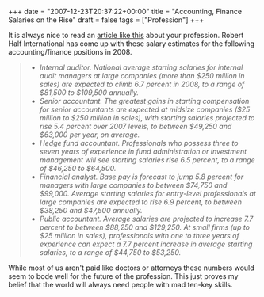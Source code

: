 +++
date = "2007-12-23T20:37:22+00:00"
title = "Accounting, Finance Salaries on the Rise"
draft = false
tags = ["Profession"]
+++

It is always nice to read an [article like this](http://www.bizjournals.com/phoenix/stories/2007/12/17/daily57.html?ana=from_rss) about your profession. Robert Half International has come up with these salary estimates for the following accounting/finance positions in 2008.

> *   _Internal auditor. National average starting salaries for internal audit managers at large companies (more than $250 million in sales) are expected to climb 6.7 percent in 2008, to a range of $81,500 to $109,500 annually._
> *   _Senior accountant. The greatest gains in starting compensation for senior accountants are expected at midsize companies ($25 million to $250 million in sales), with starting salaries projected to rise 5.4 percent over 2007 levels, to between $49,250 and $63,000 per year, on average._
> *   _Hedge fund accountant. Professionals who possess three to seven years of experience in fund administration or investment management will see starting salaries rise 6.5 percent, to a range of $46,250 to $64,500._
> *   _Financial analyst. Base pay is forecast to jump 5.8 percent for managers with large companies to between $74,750 and $99,000. Average starting salaries for entry-level professionals at large companies are expected to rise 6.9 percent, to between $38,250 and $47,500 annually._
> *   _Public accountant. Average salaries are projected to increase 7.7 percent to between $88,250 and $129,250. At small firms (up to $25 million in sales), professionals with one to three years of experience can expect a 7.7 percent increase in average starting salaries, to a range of $44,750 to $53,250._

While most of us aren't paid like doctors or attorneys these numbers would seem to bode well for the future of the profession. This just proves my belief that the world will always need people with mad ten-key skills.